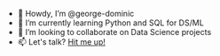 - 👋 Howdy, I’m @george-dominic
- 🌱 I’m currently learning Python and SQL for DS/ML
- 💞️ I’m looking to collaborate on Data Science projects
- 📫 Let's talk? [Hit me up!](https://georgedominic.com/hmu)

<!---
george-dominic/george-dominic is a ✨ special ✨ repository because its `README.md` (this file) appears on your GitHub profile.
You can click the Preview link to take a look at your changes.
--->
